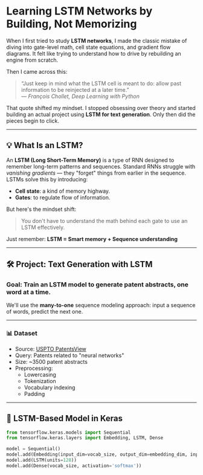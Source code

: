 # Learning LSTM Networks by Building, Not Memorizing

When I first tried to study **LSTM networks**, I made the classic mistake of diving into gate-level math, cell state equations, and gradient flow diagrams. It felt like trying to understand how to drive by rebuilding an engine from scratch.

Then I came across this:

> “Just keep in mind what the LSTM cell is meant to do: allow past information to be reinjected at a later time.”  
> — *François Chollet, Deep Learning with Python*

That quote shifted my mindset. I stopped obsessing over theory and started building an actual project using **LSTM for text generation**. Only then did the pieces begin to click.

---

## 💡 What Is an LSTM?

An **LSTM (Long Short-Term Memory)** is a type of RNN designed to remember long-term patterns and sequences. Standard RNNs struggle with *vanishing gradients* — they "forget" things from earlier in the sequence. LSTMs solve this by introducing:

- **Cell state**: a kind of memory highway.
- **Gates**: to regulate flow of information.

But here's the mindset shift:

> You don't have to understand the math behind each gate to use an LSTM effectively.

Just remember: **LSTM = Smart memory + Sequence understanding**

---

## 🛠️ Project: Text Generation with LSTM

### Goal: Train an LSTM model to generate patent abstracts, one word at a time.

We'll use the **many-to-one** sequence modeling approach: input a sequence of words, predict the next one.

---

### 📊 Dataset

- Source: [USPTO PatentsView](https://patentsview.org/)
- Query: Patents related to "neural networks"
- Size: ~3500 patent abstracts
- Preprocessing:
  - Lowercasing
  - Tokenization
  - Vocabulary indexing
  - Padding

---

## 🔨 LSTM-Based Model in Keras

```python
from tensorflow.keras.models import Sequential
from tensorflow.keras.layers import Embedding, LSTM, Dense

model = Sequential()
model.add(Embedding(input_dim=vocab_size, output_dim=embedding_dim, input_length=max_len))
model.add(LSTM(units=128))
model.add(Dense(vocab_size, activation='softmax'))
